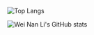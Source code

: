 ![Top Langs](https://github-readme-stats.vercel.app/api?username=liweinan&theme=algolia&show_icons=true)

![Wei Nan Li's GitHub stats](https://github-readme-stats.vercel.app/api/top-langs?username=liweinan&hide=html,scss,stylus,blade,jupyter%20notebook,css&theme=algolia&show_icons=true&langs_count=10)
